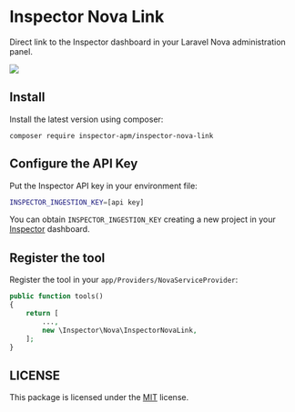 # Inspector Nova Link

Direct link to the Inspector dashboard in your Laravel Nova administration panel.

![](https://app.inspector.dev/images/docs/inspector-nova-link-screen.png)

## Install

Install the latest version using composer:

```sehll
composer require inspector-apm/inspector-nova-link
```

## Configure the API Key

Put the Inspector API key in your environment file:

```bash
INSPECTOR_INGESTION_KEY=[api key]
```

You can obtain `INSPECTOR_INGESTION_KEY` creating a new project in your [Inspector](https://www.inspector.dev) dashboard.

## Register the tool

Register the tool in your `app/Providers/NovaServiceProvider`:

```php
public function tools()
{
    return [
        ...,
        new \Inspector\Nova\InspectorNovaLink,
    ];
}
```

## LICENSE

This package is licensed under the [MIT](LICENSE) license.
